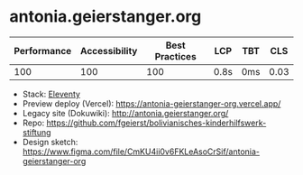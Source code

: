 # antonia.geierstanger.org

| Performance | Accessibility | Best Practices | LCP  | TBT | CLS   |
| ----------- | ------------- | -------------- | ---- | --- | ----- |
| 100         | 100           | 100            | 0.8s | 0ms | 0.03 |

- Stack: [Eleventy](https://www.11ty.dev/)
- Preview deploy (Vercel): https://antonia-geierstanger-org.vercel.app/
- Legacy site (Dokuwiki): http://antonia.geierstanger.org/
- Repo: https://github.com/fgeierst/bolivianisches-kinderhilfswerk-stiftung
- Design sketch: https://www.figma.com/file/CmKU4ii0v6FKLeAsoCrSif/antonia-geierstanger-org

